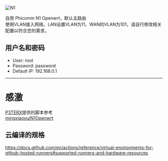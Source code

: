 ![N1](https://github.com/bnqzzdf/N1Openwrt/workflows/N1/badge.svg)

自用 Phicomm N1 Openwrt，默认主路由  
使用VLAN接入网络，LAN设置VLAN为11，WAN的VLAN为101，请自行修改相关配置以符合您的需求。


## 用户名和密码
 * User: root
 * Password: password
 * Default IP: 192.168.0.1


------
 # 感激 
 [P3TERX](https://github.com/P3TERX/Actions-OpenWrt)提供的脚本参考  
 [mingxiaoyu/N1Openwrt](https://github.com/mingxiaoyu/N1Openwrt) 
 
 ## 云编译的规格
https://docs.github.com/en/actions/reference/virtual-environments-for-github-hosted-runners#supported-runners-and-hardware-resources

